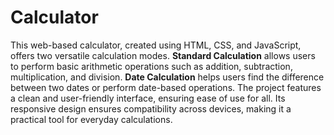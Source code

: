 # Calculator
 This web-based calculator, created using HTML, CSS, and JavaScript, offers two versatile calculation modes. **Standard Calculation** allows users to perform basic arithmetic operations such as addition, subtraction, multiplication, and division. **Date Calculation** helps users find the difference between two dates or perform date-based operations. The project features a clean and user-friendly interface, ensuring ease of use for all. Its responsive design ensures compatibility across devices, making it a practical tool for everyday calculations.
